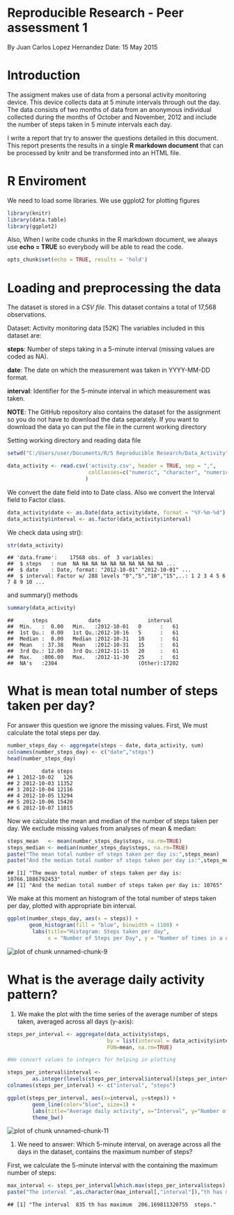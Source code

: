 Reproducible Research - Peer assessment 1
========================================================

By Juan Carlos Lopez Hernandez                          Date: 15 May 2015



Introduction
============

The assigment makes use of data from a personal activity monitoring device. This device collects data at 5 minute intervals through out the day. The data consists of two months of data from an anonymous individual collected during the months of October and November, 2012 and include the number of steps taken in 5 minute intervals each day.

I write a report that try to answer the questions detailed in this document. This report presents the results in a single **R markdown document** that can be processed by knitr and be transformed into an HTML file.


R Enviroment
============

We need to load some libraries. We use ggplot2 for plotting figures


```r
library(knitr)
library(data.table)
library(ggplot2) 
```

Also, When I write code chunks in the R markdown document, we always use **echo = TRUE** so everybody will be able to read the code.


```r
opts_chunk$set(echo = TRUE, results = 'hold')
```


Loading and preprocessing the data
==================================

The dataset is stored in a *CSV file*. This dataset contains a total of 17,568 observations.

Dataset: Activity monitoring data [52K]
The variables included in this dataset are:

**steps**: Number of steps taking in a 5-minute interval (missing values are coded as NA).

**date**: The date on which the measurement was taken in YYYY-MM-DD format.

**interval**: Identifier for the 5-minute interval in which measurement was taken.

**NOTE**: The GitHub repository also contains the dataset for the assignment so you do not have to download the data separately. If you want to download the data yo can put the file in the current working directory

Setting working directory and reading data file


```r
setwd("C:/Users/user/Documents/R/5 Reproducible Research/Data_Activity")

data_activity <- read.csv('activity.csv', header = TRUE, sep = ",",
                          colClasses=c("numeric", "character", "numeric")
                         )
```

We convert the date field into to Date class. 
Also we convert the Interval field to Factor class.


```r
data_activity$date <- as.Date(data_activity$date, format = "%Y-%m-%d")
data_activity$interval <- as.factor(data_activity$interval)
```

We check data using str():


```r
str(data_activity)
```

```
## 'data.frame':	17568 obs. of  3 variables:
##  $ steps   : num  NA NA NA NA NA NA NA NA NA NA ...
##  $ date    : Date, format: "2012-10-01" "2012-10-01" ...
##  $ interval: Factor w/ 288 levels "0","5","10","15",..: 1 2 3 4 5 6 7 8 9 10 ...
```

and summary() methods


```r
summary(data_activity)
```

```
##      steps             date               interval    
##  Min.   :  0.00   Min.   :2012-10-01   0      :   61  
##  1st Qu.:  0.00   1st Qu.:2012-10-16   5      :   61  
##  Median :  0.00   Median :2012-10-31   10     :   61  
##  Mean   : 37.38   Mean   :2012-10-31   15     :   61  
##  3rd Qu.: 12.00   3rd Qu.:2012-11-15   20     :   61  
##  Max.   :806.00   Max.   :2012-11-30   25     :   61  
##  NA's   :2304                          (Other):17202
```


What is mean total number of steps taken per day?
=================================================

For answer this question we ignore the missing values.
First, We must calculate the total steps per day.


```r
number_steps_day <- aggregate(steps ~ date, data_activity, sum)
colnames(number_steps_day) <- c("date","steps")
head(number_steps_day)
```

```
##         date steps
## 1 2012-10-02   126
## 2 2012-10-03 11352
## 3 2012-10-04 12116
## 4 2012-10-05 13294
## 5 2012-10-06 15420
## 6 2012-10-07 11015
```

Now we calculate the mean and median of the number of steps taken per day.
We exclude missing values from analyses of mean & median:


```r
steps_mean   <- mean(number_steps_day$steps, na.rm=TRUE)
steps_median <- median(number_steps_day$steps, na.rm=TRUE)
paste("The mean total number of steps taken per day is:",steps_mean)
paste("And the median total number of steps taken per day is:",steps_median)
```

```
## [1] "The mean total number of steps taken per day is: 10766.1886792453"
## [1] "And the median total number of steps taken per day is: 10765"
```

We make at this moment an histogram of the total number of steps taken per day, plotted with appropriate bin interval.


```r
ggplot(number_steps_day, aes(x = steps)) + 
       geom_histogram(fill = "blue", binwidth = 1100) + 
        labs(title="Histogram: Steps taken per day", 
             x = "Number of Steps per Day", y = "Number of times in a day(Count)") + theme_bw() 
```

![plot of chunk unnamed-chunk-9](figure/unnamed-chunk-9-1.png) 


What is the average daily activity pattern?
===========================================

1. We make the plot with the time series of the average number of steps taken, averaged across all days (y-axis):


```r
steps_per_interval <- aggregate(data_activity$steps, 
                                by = list(interval = data_activity$interval),
                                FUN=mean, na.rm=TRUE)

#We convert values to integers for helping in plotting

steps_per_interval$interval <- 
        as.integer(levels(steps_per_interval$interval)[steps_per_interval$interval])
colnames(steps_per_interval) <- c("interval", "steps")
```


```r
ggplot(steps_per_interval, aes(x=interval, y=steps)) +   
        geom_line(color="blue", size=1) +  
        labs(title="Average daily activity", x="Interval", y="Number of steps") +  
        theme_bw()
```

![plot of chunk unnamed-chunk-11](figure/unnamed-chunk-11-1.png) 


1. We need to answer: Which 5-minute interval, on average across all the days in the dataset, contains the maximum number of steps?

First, we calculate the 5-minute interval with the containing the maximum number of steps: 

```r
max_interval <- steps_per_interval[which.max(steps_per_interval$steps),]
paste("The interval ",as.character(max_interval[,"interval"]),"th has maximum ",as.character(max_interval[,"steps"])," steps.")
```

```
## [1] "The interval  835 th has maximum  206.169811320755  steps."
```
